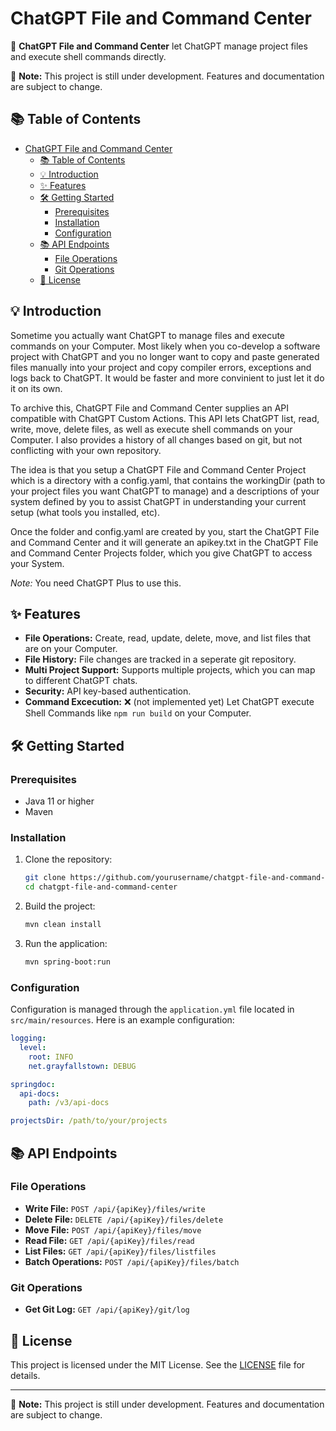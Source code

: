 # ChatGPT File and Command Center

🚀 **ChatGPT File and Command Center** let ChatGPT manage project files and execute shell commands directly.

🚧 **Note:** This project is still under development. Features and documentation are subject to change.


## 📚 Table of Contents
- [ChatGPT File and Command Center](#chatgpt-file-and-command-center)
  - [📚 Table of Contents](#-table-of-contents)
  - [💡 Introduction](#-introduction)
  - [✨ Features](#-features)
  - [🛠️ Getting Started](#️-getting-started)
    - [Prerequisites](#prerequisites)
    - [Installation](#installation)
    - [Configuration](#configuration)
  - [📚 API Endpoints](#-api-endpoints)
    - [File Operations](#file-operations)
    - [Git Operations](#git-operations)
  - [📄 License](#-license)

## 💡 Introduction

Sometime you actually want ChatGPT to manage files and execute commands on your Computer. Most likely when you co-develop a software project with ChatGPT and you no longer want to copy and paste generated files manually into your project and copy compiler errors, exceptions and logs back to ChatGPT. It would be faster and more convinient to just let it do it on its own.

To archive this, ChatGPT File and Command Center supplies an API compatible with ChatGPT Custom Actions. This API lets ChatGPT list, read, write, move, delete files, as well as execute shell commands on your Computer. I also provides a history of all changes based on git, but not conflicting with your own repository.

The idea is that you setup a ChatGPT File and Command Center Project which is a directory with a config.yaml, that contains the workingDir (path to your project files you want ChatGPT to manage) and a descriptions of your system defined by you to assist ChatGPT in understanding your current setup (what tools you installed, etc).

Once the folder and config.yaml are created by you, start the ChatGPT File and Command Center and it will generate an apikey.txt in the ChatGPT File and Command Center Projects folder, which you give ChatGPT to access your System.

*Note:* You need ChatGPT Plus to use this.

## ✨ Features
- **File Operations:** Create, read, update, delete, move, and list files that are on your Computer.
- **File History:** File changes are tracked in a seperate git repository.
- **Multi Project Support:** Supports multiple projects, which you can map to different ChatGPT chats.
- **Security:** API key-based authentication.
- **Command Excecution:** ❌ (not implemented yet) Let ChatGPT execute Shell Commands like `npm run build` on your Computer.


## 🛠️ Getting Started
### Prerequisites
- Java 11 or higher
- Maven

### Installation
1. Clone the repository:
   ~~~bash
   git clone https://github.com/yourusername/chatgpt-file-and-command-center.git
   cd chatgpt-file-and-command-center
   ~~~

2. Build the project:
   ~~~bash
   mvn clean install
   ~~~

3. Run the application:
   ~~~bash
   mvn spring-boot:run
   ~~~

### Configuration
Configuration is managed through the `application.yml` file located in `src/main/resources`. Here is an example configuration:

~~~yaml
logging:
  level:
    root: INFO
    net.grayfallstown: DEBUG

springdoc:
  api-docs:
    path: /v3/api-docs

projectsDir: /path/to/your/projects
~~~

## 📚 API Endpoints
### File Operations
- **Write File:** `POST /api/{apiKey}/files/write`
- **Delete File:** `DELETE /api/{apiKey}/files/delete`
- **Move File:** `POST /api/{apiKey}/files/move`
- **Read File:** `GET /api/{apiKey}/files/read`
- **List Files:** `GET /api/{apiKey}/files/listfiles`
- **Batch Operations:** `POST /api/{apiKey}/files/batch`

### Git Operations
- **Get Git Log:** `GET /api/{apiKey}/git/log`


## 📄 License
This project is licensed under the MIT License. See the [LICENSE](LICENSE) file for details.

---

🚧 **Note:** This project is still under development. Features and documentation are subject to change.
